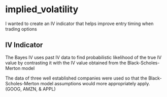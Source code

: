 # implied_volatility

I wanted to create an IV indicator that helps improve entry timing when trading options
## IV Indicator
The Bayes IV uses past IV data to find probabilistic likelihood of the true IV value by contrasting it with the IV value obtained from the Black-Scholes-Merton model

The data of three well established companies were used so that the Black-Scholes-Merton model assumptions would more appropriately apply. (GOOG, AMZN, & APPL)
